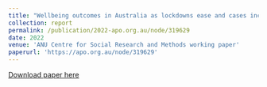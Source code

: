 ```yaml
---
title: "Wellbeing outcomes in Australia as lockdowns ease and cases increase–August 2022"
collection: report
permalink: /publication/2022-apo.org.au/node/319629
date: 2022
venue: 'ANU Centre for Social Research and Methods working paper'
paperurl: 'https://apo.org.au/node/319629'
---
```

[Download paper here](https://apo.org.au/node/319629)
